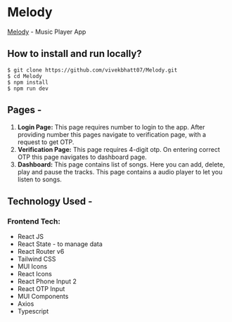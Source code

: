 # Melody

[Melody](https://melody-alpha.vercel.app/) - Music Player App

## How to install and run locally?

```
$ git clone https://github.com/vivekbhatt07/Melody.git
$ cd Melody
$ npm install
$ npm run dev
```

## Pages -

1. **Login Page:** This page requires number to login to the app. After providing number this pages navigate to verification page, with a request to get OTP.
2. **Verification Page:** This page requires 4-digit otp. On entering correct OTP this page navigates to dashboard page.
3. **Dashboard:** This page contains list of songs. Here you can add, delete, play and pause the tracks. This page contains a audio player to let you listen to songs.

## Technology Used -

### Frontend Tech:

- React JS
- React State - to manage data
- React Router v6
- Tailwind CSS
- MUI Icons
- React Icons
- React Phone Input 2
- React OTP Input
- MUI Components
- Axios
- Typescript
